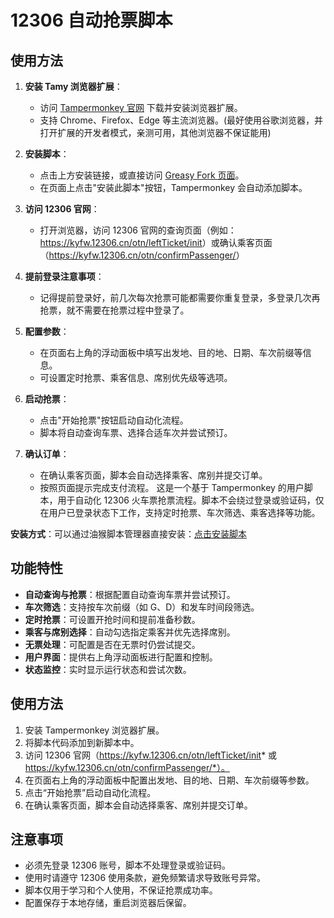 # 12306 自动抢票脚本

## 使用方法

1. **安装 Tamy 浏览器扩展**：
   - 访问 [Tampermonkey 官网](https://www.tampermonkey.net/) 下载并安装浏览器扩展。
   - 支持 Chrome、Firefox、Edge 等主流浏览器。(最好使用谷歌浏览器，并打开扩展的开发者模式，亲测可用，其他浏览器不保证能用)

2. **安装脚本**：
   - 点击上方安装链接，或直接访问 [Greasy Fork 页面](https://greasyfork.org/zh-CN/scripts/548991-12306自动抢票)。
   - 在页面上点击"安装此脚本"按钮，Tampermonkey 会自动添加脚本。

3. **访问 12306 官网**：
   - 打开浏览器，访问 12306 官网的查询页面（例如：<https://kyfw.12306.cn/otn/leftTicket/init>）或确认乘客页面（<https://kyfw.12306.cn/otn/confirmPassenger/>）
   
4. **提前登录注意事项**：
   - 记得提前登录好，前几次每次抢票可能都需要你重复登录，多登录几次再抢票，就不需要在抢票过程中登录了。

5. **配置参数**：
   - 在页面右上角的浮动面板中填写出发地、目的地、日期、车次前缀等信息。
   - 可设置定时抢票、乘客信息、席别优先级等选项。

6. **启动抢票**：
   - 点击"开始抢票"按钮启动自动化流程。
   - 脚本将自动查询车票、选择合适车次并尝试预订。

7. **确认订单**：
   - 在确认乘客页面，脚本会自动选择乘客、席别并提交订单。
   - 按照页面提示完成支付流程。
这是一个基于 Tampermonkey 的用户脚本，用于自动化 12306 火车票抢票流程。脚本不会绕过登录或验证码，仅在用户已登录状态下工作，支持定时抢票、车次筛选、乘客选择等功能。

**安装方式**：可以通过油猴脚本管理器直接安装：[点击安装脚本](https://greasyfork.org/zh-CN/scripts/548991-12306自动抢票)

## 功能特性

- **自动查询与抢票**：根据配置自动查询车票并尝试预订。
- **车次筛选**：支持按车次前缀（如 G、D）和发车时间段筛选。
- **定时抢票**：可设置开抢时间和提前准备秒数。
- **乘客与席别选择**：自动勾选指定乘客并优先选择席别。
- **无票处理**：可配置是否在无票时仍尝试提交。
- **用户界面**：提供右上角浮动面板进行配置和控制。
- **状态监控**：实时显示运行状态和尝试次数。

## 使用方法

1. 安装 Tampermonkey 浏览器扩展。
2. 将脚本代码添加到新脚本中。
3. 访问 12306 官网（<https://kyfw.12306.cn/otn/leftTicket/init>* 或 <https://kyfw.12306.cn/otn/confirmPassenger/*）。>
4. 在页面右上角的浮动面板中配置出发地、目的地、日期、车次前缀等参数。
5. 点击“开始抢票”启动自动化流程。
6. 在确认乘客页面，脚本会自动选择乘客、席别并提交订单。

## 注意事项

- 必须先登录 12306 账号，脚本不处理登录或验证码。
- 使用时请遵守 12306 使用条款，避免频繁请求导致账号异常。
- 脚本仅用于学习和个人使用，不保证抢票成功率。
- 配置保存于本地存储，重启浏览器后保留。
